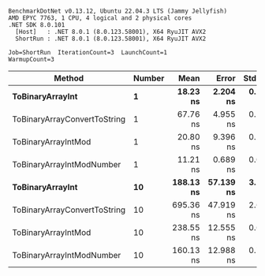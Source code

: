 ```

BenchmarkDotNet v0.13.12, Ubuntu 22.04.3 LTS (Jammy Jellyfish)
AMD EPYC 7763, 1 CPU, 4 logical and 2 physical cores
.NET SDK 8.0.101
  [Host]   : .NET 8.0.1 (8.0.123.58001), X64 RyuJIT AVX2
  ShortRun : .NET 8.0.1 (8.0.123.58001), X64 RyuJIT AVX2

Job=ShortRun  IterationCount=3  LaunchCount=1  
WarmupCount=3  

```
| Method                       | Number | Mean      | Error     | StdDev   | Min       | Max       | Gen0   | Allocated |
|----------------------------- |------- |----------:|----------:|---------:|----------:|----------:|-------:|----------:|
| **ToBinaryArrayInt**             | **1**      |  **18.23 ns** |  **2.204 ns** | **0.121 ns** |  **18.10 ns** |  **18.32 ns** | **0.0004** |      **32 B** |
| ToBinaryArrayConvertToString | 1      |  67.76 ns |  4.955 ns | 0.272 ns |  67.52 ns |  68.06 ns | 0.0011 |      96 B |
| ToBinaryArrayIntMod          | 1      |  20.80 ns |  9.396 ns | 0.515 ns |  20.40 ns |  21.38 ns | 0.0004 |      32 B |
| ToBinaryArrayIntModNumber    | 1      |  11.21 ns |  0.689 ns | 0.038 ns |  11.17 ns |  11.24 ns | 0.0004 |      32 B |
| **ToBinaryArrayInt**             | **10**     | **188.13 ns** | **57.139 ns** | **3.132 ns** | **184.61 ns** | **190.61 ns** | **0.0038** |     **320 B** |
| ToBinaryArrayConvertToString | 10     | 695.36 ns | 47.919 ns | 2.627 ns | 692.46 ns | 697.59 ns | 0.0114 |    1024 B |
| ToBinaryArrayIntMod          | 10     | 238.55 ns | 12.555 ns | 0.688 ns | 237.90 ns | 239.27 ns | 0.0038 |     320 B |
| ToBinaryArrayIntModNumber    | 10     | 160.13 ns | 12.988 ns | 0.712 ns | 159.44 ns | 160.86 ns | 0.0038 |     320 B |
